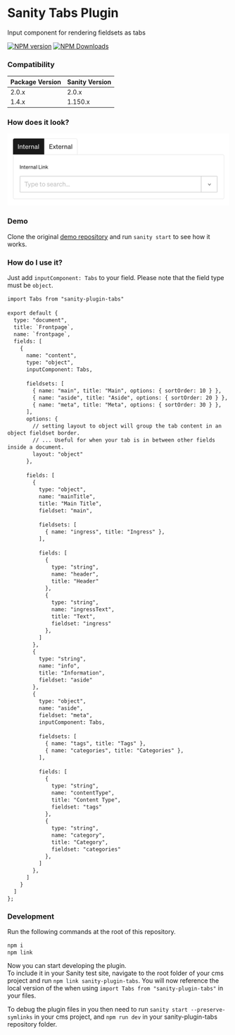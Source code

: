 # Sanity Tabs Plugin

Input component for rendering fieldsets as tabs

[![NPM version](https://img.shields.io/npm/v/sanity-plugin-tabs?style=for-the-badge)](https://www.npmjs.com/package/sanity-plugin-tabs) [![NPM Downloads](https://img.shields.io/npm/dw/sanity-plugin-tabs?style=for-the-badge)](https://www.npmjs.com/package/sanity-plugin-tabs)

### Compatibility
| Package Version | Sanity Version |
| --- | --- |
| 2.0.x | 2.0.x |
| 1.4.x | 1.150.x |

### How does it look?

![Preview](/images/previews.png?raw=true "Preview")

### Demo
Clone the original [demo repository](https://github.com/azzlack/sanity-plugin-tabs-demo) and run `sanity start` to see how it works.

### How do I use it?

Just add `inputComponent: Tabs` to your field. Please note that the field type must be `object`.

```
import Tabs from "sanity-plugin-tabs"

export default {
  type: "document",
  title: `Frontpage`,
  name: `frontpage`,
  fields: [
    {
      name: "content",
      type: "object",
      inputComponent: Tabs,

      fieldsets: [
        { name: "main", title: "Main", options: { sortOrder: 10 } },
        { name: "aside", title: "Aside", options: { sortOrder: 20 } },
        { name: "meta", title: "Meta", options: { sortOrder: 30 } },
      ],
      options: {
        // setting layout to object will group the tab content in an object fieldset border.
        // ... Useful for when your tab is in between other fields inside a document.
        layout: "object"
      },

      fields: [
        {
          type: "object",
          name: "mainTitle",
          title: "Main Title",
          fieldset: "main",

          fieldsets: [
            { name: "ingress", title: "Ingress" },
          ],

          fields: [
            {
              type: "string",
              name: "header",
              title: "Header"
            },
            {
              type: "string",
              name: "ingressText",
              title: "Text",
              fieldset: "ingress"
            },
          ]
        },
        {
          type: "string",
          name: "info",
          title: "Information",
          fieldset: "aside"
        },
        {
          type: "object",
          name: "aside",
          fieldset: "meta",
          inputComponent: Tabs,

          fieldsets: [
            { name: "tags", title: "Tags" },
            { name: "categories", title: "Categories" },
          ],

          fields: [
            {
              type: "string",
              name: "contentType",
              title: "Content Type",
              fieldset: "tags"
            },
            {
              type: "string",
              name: "category",
              title: "Category",
              fieldset: "categories"
            },
          ]
        },
      ]
    }
  ]
};
```

### Development
Run the following commands at the root of this repository.

```
npm i
npm link
```

Now you can start developing the plugin.  
To include it in your Sanity test site, navigate to the root folder of your cms project and run `npm link sanity-plugin-tabs`. You will now reference the local version of the when using `import Tabs from "sanity-plugin-tabs"` in your files.  

To debug the plugin files in you then need to run `sanity start --preserve-symlinks` in your cms project, and `npm run dev` in your sanity-plugin-tabs repository folder.
